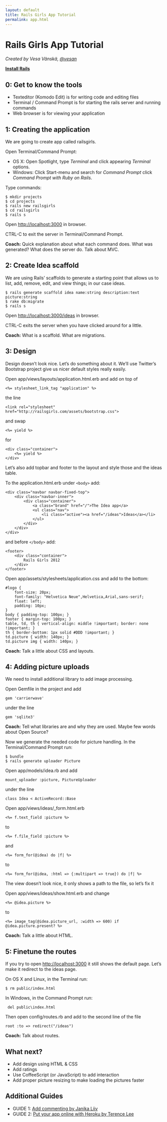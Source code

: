 ```yaml
---
layout: default
title: Rails Girls App Tutorial
permalink: app.html
---
```


# Rails Girls App Tutorial

*Created by Vesa Vänskä, [@vesan](https://twitter.com/vesan)*
      
[**Install Rails**](/install)


## 0: Get to know the tools

* Texteditor (Komodo Edit) is for writing code and editing files
* Terminal / Command Prompt is for starting the rails server and running commands
* Web browser is for viewing your application


## 1: Creating the application

We are going to create app called railsgirls.

Open Terminal/Command Prompt:

* OS X: Open Spotlight, type *Terminal* and click appearing *Terminal* options.
* Windows: Click Start-menu and search for *Command Prompt* click *Command Prompt with Ruby on Rails*.

Type commands:

<pre><code><span class="ps1">$</span> mkdir projects
<span class="ps1">$</span> cd projects
<span class="ps1">$</span> rails new railsgirls
<span class="ps1">$</span> cd railsgirls
<span class="ps1">$</span> rails s</code></pre>

Open [http://localhost:3000](http://localhost:3000) in browser.

CTRL-C to exit the server in Terminal/Command Prompt.

**Coach:** Quick explanation about what each command does. What was generated? What does the server do. Talk about MVC.


## 2: Create Idea scaffold

We are using Rails&#8217; scaffolds to generate a starting point that allows us to list, add, remove, edit, and view things; in our case ideas.

<pre><code><span class="ps1">$</span> rails generate scaffold idea name:string description:text picture:string
<span class="ps1">$</span> rake db:migrate
<span class="ps1">$</span> rails s</code></pre>

Open [http://localhost:3000/ideas](http://localhost:3000/ideas) in browser.

CTRL-C exits the server when you have clicked around for a little.

**Coach:** What is a scaffold. What are migrations.


## 3: Design

Design doesn&#8217;t look nice. Let&#8217;s do something about it. We&#8217;ll use Twitter&#8217;s Bootstrap project give us nicer default styles really easily.

Open app/views/layouts/application.html.erb and add on top of

<pre><code>&lt;%= stylesheet_link_tag &quot;application&quot; %&gt;</code></pre>

the line

<pre><code>&lt;link rel=&quot;stylesheet&quot; href=&quot;http://railsgirls.com/assets/bootstrap.css&quot;&gt;</code></pre>

and swap

<pre><code>&lt;%= yield %&gt;</code></pre>

for

<pre><code>&lt;div class=&quot;container&quot;&gt;
    &lt;%= yield %&gt;
&lt;/div&gt;</code></pre>

Let&#8217;s also add topbar and footer to the layout and style those and the ideas table.

To the application.html.erb under <code>&lt;body&gt;</code> add:

<pre><code>&lt;div class=&quot;navbar navbar-fixed-top&quot;&gt;
    &lt;div class=&quot;navbar-inner&quot;&gt;
        &lt;div class=&quot;container"&gt;
            &lt;a class=&quot;brand&quot; href=&quot;/&quot;&gt;The Idea app&lt;/a&gt;
            &lt;ul class=&quot;nav&quot;>
                &lt;li class=&quot;active"&gt;&lt;a href=&quot;/ideas&quot;&gt;Ideas&lt;/a&gt;&lt;/li&gt;
            &lt;/ul&gt;
        &lt;/div&gt;
    &lt;/div&gt;
&lt;/div&gt;</code></pre>

and before <code>&lt;/body&gt;</code> add:

<pre><code>&lt;footer&gt;
    &lt;div class=&quot;container&quot;&gt;
        Rails Girls 2012
    &lt;/div&gt;
&lt;/footer&gt;</code></pre>

Open app/assets/stylesheets/application.css and add to the bottom:

<pre><code>#logo { 
    font-size: 20px;
    font-family: &quot;Helvetica Neue&quot;,Helvetica,Arial,sans-serif;
    float: left;
    padding: 10px;
}
body { padding-top: 100px; }
footer { margin-top: 100px; }
table, td, th { vertical-align: middle !important; border: none !important; }
th { border-bottom: 1px solid #DDD !important; }
td.picture { width: 140px; }
td.picture img { width: 140px; }</code></pre>

**Coach:** Talk a little about CSS and layouts.


## 4: Adding picture uploads

We need to install additional library to add image processing.

Open Gemfile in the project and add

<pre><code>gem &#39;carrierwave&#39;</code></pre>

under the line

<pre><code>gem &#39;sqlite3&#39;</code></pre>

**Coach:** Tell what libraries are and why they are used. Maybe few words about Open Source?

Now we generate the needed code for picture handling. In the Terminal/Command Prompt run:

<pre><code><span class="ps1">$</span> bundle
<span class="ps1">$</span> rails generate uploader Picture</code></pre>

Open app/models/idea.rb and add

<pre><code>mount_uploader :picture, PictureUploader</code></pre>

under the line

<pre><code>class Idea &lt; ActiveRecord::Base</code></pre>

Open app/views/ideas/_form.html.erb

<pre><code>&lt;%= f.text_field :picture %&gt;</code></pre>

to

<pre><code>&lt;%= f.file_field :picture %&gt;</code></pre>

and

<pre><code>&lt;%= form_for(@idea) do |f| %&gt;</code></pre>

to

<pre><code>&lt;%= form_for(@idea, :html =&gt; {:multipart =&gt; true}) do |f| %&gt;</code></pre>

The view doesn&#8217;t look nice, it only shows a path to the file, so let&#8217;s fix it

Open app/views/ideas/show.html.erb and change

<pre><code>&lt;%= @idea.picture %&gt;</code></pre>

to

<pre><code>&lt;%= image_tag(@idea.picture_url, :width =&gt; 600) if @idea.picture.present? %&gt;</code></pre>

**Coach:** Talk a little about HTML.


## 5: Finetune the routes

If you try to open [http://localhost:3000](http://localhost:3000) it still shows the default page. Let&#8217;s make it redirect to the ideas page.

On OS X and Linux, in the Terminal run:

<pre><code><span class="ps1">$</span> rm public/index.html</code></pre>

In Windows, in the Command Prompt run:

<pre><code><span class="ps1"></span> del public\index.html</code></pre>

Then open config/routes.rb and add to the second line of the file

<pre><code>root :to =&gt; redirect(&quot;/ideas&quot;)</code></pre>

**Coach:** Talk about routes.


## What next?

* Add design using HTML &amp; CSS
* Add ratings
* Use CoffeeScript (or JavaScript) to add interaction
* Add proper picture resizing to make loading the pictures faster
      

## Additional Guides

* GUIDE 1: [Add commenting by Janika Liiv](http://janikaliiv.eu/homework/)
* GUIDE 2: [Put your app online with Heroku by Terence Lee](/heroku)
